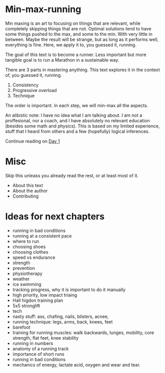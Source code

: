 # Min-max-running

Min maxing is an art to focusing on things that are relevant, while completely skipping things that are not. Optimal solutions tend to have some things pushed to the max, and some to the min. With very little in between. Maybe the result will be strange, but as long as it performs well, everything is fine. 
Here, we apply it to, you guessed it, running. 

The goal of this text is to become a runner. Less important but more tangible goal is to run a Marathon in a sustainable way.

There are 3 parts in mastering anything. This text explores it in the context of, you guessed it, running.

1) Consistency
2) Progressive overload
3) Technique

The order is important. In each step, we will min-max all the aspects.

An alibistic note: I have no idea what I am talking about. I am not a proffesional, nor a coach, and I have absolutely no relevant education (besides some math and physics). 
This is based on my limited experience, stuff that I heard from others and a few (hopefully) logical inferences.

Continue reading on [Day 1](/vlejd/min-max-running/wiki/Day-1)


# Misc

Skip this unleass you already read the rest, or at least most of it.
- About this text
- About the author
- Contributing

# Ideas for next chapters
- running in bad conditions
- running at a consistent pace
- where to run
- choosing shoes
- choosing clothes
- speed vs endurance
- strength
- prevention
- physiotherapy
- weather
- ice swimming
- tracking progress, why it is important to do it manually
- high priority, low impact triaing
- Hall higdon training plan
- 5x5 stronglift
- tech
- nasty stuff: ass, chafing, nails, blisters, acnee,
- running technique: legs, arms, back, knees, feet
- barefoot
- training for running muscles: walk backwards, lunges, mobility, core strength, flat feet, knee stability
- running in numbers
- anatomy of a running track
- importance of short runs
- running in bad conditions
- mechanics of energy, lactate acid, oxygen and wear and tear.
